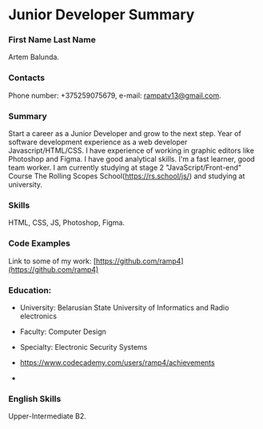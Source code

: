 # Junior Developer Summary

### First Name Last Name

Artem Balunda.

### Contacts

Phone number: +375259075679, e-mail: rampatv13@gmail.com.

### Summary

Start a career as a Junior Developer and grow to the next step. Year of software development experience as a web developer Javascript/HTML/CSS. I have experience of working in graphic editors like Photoshop and Figma. I have good analytical skills. I'm a fast learner, good team worker. I am currently studying at stage 2 "JavaScript/Front-end" Course The Rolling Scopes School(https://rs.school/js/) and studying at university.

### Skills

HTML, CSS, JS, Photoshop, Figma.

### Code Examples

Link to some of my work:
[https://github.com/ramp4](https://github.com/ramp4)

### Education:

- University: Belarusian State University of Informatics and Radio electronics
- Faculty: Computer Design
- Specialty: Electronic Security Systems

- https://www.codecademy.com/users/ramp4/achievements
- 

### English Skills

Upper-Intermediate B2.
